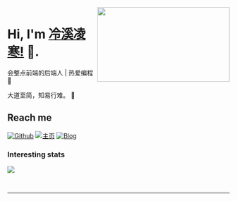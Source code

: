 <!--哈喽吖~ 欢迎来到我的 github-->



<img align="right" width="300" height="169" src="https://github.com/miluluyo/photo_gallery/blob/master/maid.gif?raw=true">


# Hi, I'm [冷溪凌寒!](https://www.cnblogs.com/OoGKoO/) 👋.

会整点前端的后端人 | 热爱编程 :hatching_chick:

大道至简，知易行难。 :running:

## Reach me 
[![Github](https://img.shields.io/github/followers/OoGKoO?label=Github&style=social)](https://github.com/OoGKoO)
[![主页](https://img.shields.io/badge/blog-touhou.fan-pink)](https://www.touhou.fan/)
[![Blog](https://img.shields.io/badge/blog-博客园-blue)](https://www.cnblogs.com/OoGKoO/)

### Interesting stats

<a href="#">
  <img align="center" src="https://github-readme-stats.vercel.app/api?username=OoGKoO" />
</a>

&nbsp;

<!-- Thanks for stopping by! 😁 -->

---

